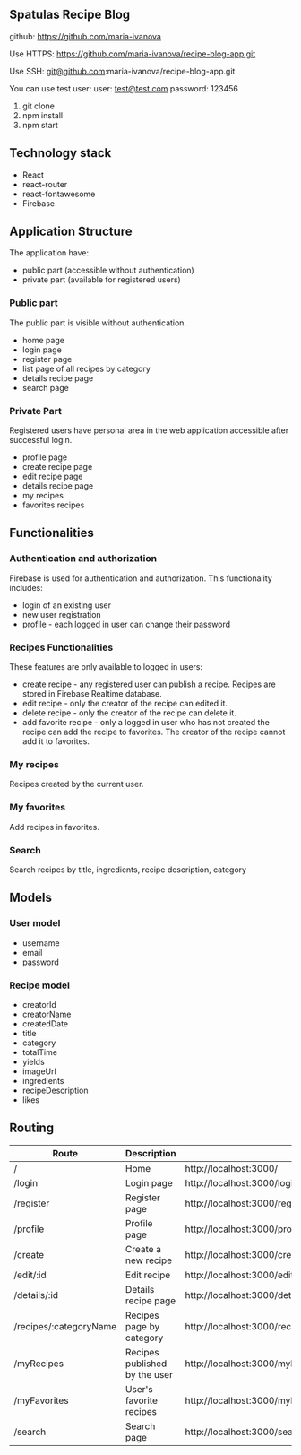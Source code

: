 ## Spatulas Recipe Blog
github: https://github.com/maria-ivanova

Use HTTPS: https://github.com/maria-ivanova/recipe-blog-app.git

Use SSH: git@github.com:maria-ivanova/recipe-blog-app.git

You can use test user: 
user: test@test.com
password: 123456

1. git clone
2. npm install
3. npm start

## Technology stack
- React
- react-router
- react-fontawesome
- Firebase

## Application Structure
The application have:
- public part (accessible without authentication)
- private part (available for registered users)

### Public part
The public part is visible without authentication.
- home page
- login page
- register page
- list page of all recipes by category
- details recipe page
- search page

### Private Part
Registered users have personal area in the web application accessible after successful login.
- profile page
- create recipe page
- edit recipe page
- details recipe page
- my recipes
- favorites recipes

## Functionalities
### Authentication and authorization
Firebase is used for authentication and authorization. This functionality includes:
- login of an existing user
- new user registration
- profile - each logged in user can change their password

### Recipes Functionalities
These features are only available to logged in users:
- create recipe - any registered user can publish a recipe. Recipes are stored in Firebase Realtime database.
- edit recipe - only the creator of the recipe can edited it.
- delete recipe - only the creator of the recipe can delete it.
- аdd favorite recipe - only a logged in user who has not created the recipe can add the recipe to favorites.
The creator of the recipe cannot add it to favorites.

### My recipes
Recipes created by the current user.

### My favorites
Add recipes in favorites.

### Search 
Search recipes by title, ingredients, recipe description, category

## Models
### User model
- username
- email
- password

### Recipe model
- creatorId
- creatorName
- createdDate
- title
- category
- totalTime
- yields
- imageUrl
- ingredients
- recipeDescription
- likes

## Routing
| Route	| Description | Page |
|-------|-------------|------|
|/      |Home         |http://localhost:3000/|
|/login|Login page|http://localhost:3000/login|
|/register|Register page|http://localhost:3000/register|
|/profile|Profile page|http://localhost:3000/profile|
|/create|Create a new recipe|http://localhost:3000/create|
|/edit/:id|Edit recipe|http://localhost:3000/edit/-MDoYJl51ZamVsK3rdyV|
|/details/:id|Details recipe page|http://localhost:3000/details/-MDoYJl51ZamVsK3rdyV|
|/recipes/:categoryName|Recipes page by category|http://localhost:3000/recipes/%D0%A1%D0%B0%D0%BB%D0%B0%D1%82%D0%B8|
|/myRecipes|Recipes published by the user|http://localhost:3000/myRecipes|
|/myFavorites|User's favorite recipes|http://localhost:3000/myFavorites|
|/search|Search page|http://localhost:3000/search|
















